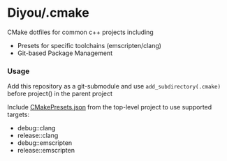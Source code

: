 # Diyou/.cmake

CMake dotfiles for common c++ projects including

- Presets for specific toolchains (emscripten/clang)
- Git-based Package Management

### Usage

Add this repository as a git-submodule and use `add_subdirectory(.cmake)` before project() in the parent project

Include [CMakePresets.json](CMakePresets.json) from the top-level project to use supported targets:

- debug::clang
- release::clang
- debug::emscripten
- release::emscripten
